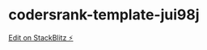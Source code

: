# codersrank-template-jui98j

[Edit on StackBlitz ⚡️](https://stackblitz.com/edit/codersrank-template-jui98j)